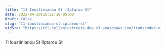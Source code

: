 ```yaml
---
title: "11 Ioustinianou St (Iptarou St"
date: 2022-04-20T15:22:10-05:00
draft: false
slug: "11-ioustinianou-st-iptarou-st"
vidSrc: "https://ctl-hellenicstreets-dev.s3.amazonaws.com/transcoded-videos/11%20Ioustinianou%20St%20%28Iptarou%20St.%29.mp4"
---
```


11 Ioustinianou St (Iptarou St
